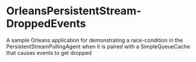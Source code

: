 # OrleansPersistentStream-DroppedEvents
A sample Orleans application for demonstrating a race-condition in the PersistentStreamPullingAgent when it is paired with a SimpleQueueCache that causes events to get dropped
